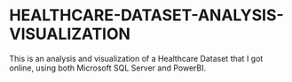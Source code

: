 # HEALTHCARE-DATASET-ANALYSIS-VISUALIZATION
This is an analysis and visualization of a Healthcare Dataset that I got online, using both Microsoft SQL Server and PowerBI.

